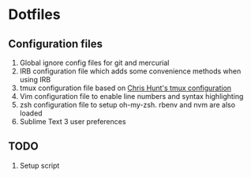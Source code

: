 # Dotfiles

## Configuration files

1. Global ignore config files for git and mercurial
1. IRB configuration file which adds some convenience methods when using IRB
1. tmux configuration file based on [Chris Hunt's tmux configuration](https://github.com/chrishunt/dot-files/blob/master/.tmux.conf)
1. Vim configuration file to enable line numbers and syntax highlighting
1. zsh configuration file to setup oh-my-zsh. rbenv and nvm are also loaded
1. Sublime Text 3 user preferences

## TODO

1. Setup script
